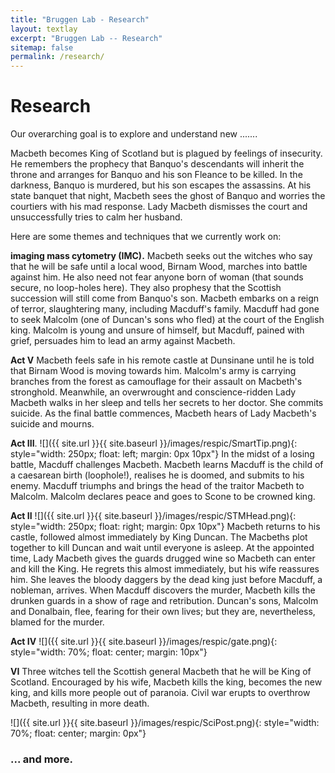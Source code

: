 ```yaml
---
title: "Bruggen Lab - Research"
layout: textlay
excerpt: "Bruggen Lab -- Research"
sitemap: false
permalink: /research/
---
```


# Research

Our overarching goal is to explore and understand new .......

Macbeth becomes King of Scotland but is plagued by feelings of insecurity. He remembers the prophecy that Banquo's descendants will inherit the throne and arranges for Banquo and his son Fleance to be killed. In the darkness, Banquo is murdered, but his son escapes the assassins. At his state banquet that night, Macbeth sees the ghost of Banquo and worries the courtiers with his mad response. Lady Macbeth dismisses the court and unsuccessfully tries to calm her husband. 


Here are some themes and techniques that we currently work on:

**imaging mass cytometry (IMC).** Macbeth seeks out the witches who say that he will be safe until a local wood, Birnam Wood, marches into battle against him. He also need not fear anyone born of woman (that sounds secure, no loop-holes here). They also prophesy that the Scottish succession will still come from Banquo's son. Macbeth embarks on a reign of terror, slaughtering many, including Macduff's family. Macduff had gone to seek Malcolm (one of Duncan's sons who fled) at the court of the English king. Malcolm is young and unsure of himself, but Macduff, pained with grief, persuades him to lead an army against Macbeth. 


**Act V** Macbeth feels safe in his remote castle at Dunsinane until he is told that Birnam Wood is moving towards him. Malcolm's army is carrying branches from the forest as camouflage for their assault on Macbeth's stronghold. Meanwhile, an overwrought and conscience-ridden Lady Macbeth walks in her sleep and tells her secrets to her doctor. She commits suicide. As the final battle commences, Macbeth hears of Lady Macbeth's suicide and mourns. 



**Act III**.
![]({{ site.url }}{{ site.baseurl }}/images/respic/SmartTip.png){: style="width: 250px; float: left; margin: 0px  10px"}
In the midst of a losing battle, Macduff challenges Macbeth. Macbeth learns Macduff is the child of a caesarean birth (loophole!), realises he is doomed, and submits to his enemy. Macduff triumphs and brings the head of the traitor Macbeth to Malcolm. Malcolm declares peace and goes to Scone to be crowned king.


**Act II**  ![]({{ site.url }}{{ site.baseurl }}/images/respic/STMHead.png){: style="width: 250px; float: right; margin: 0px 10px"}
Macbeth returns to his castle, followed almost immediately by King Duncan. The Macbeths plot together to kill Duncan and wait until everyone is asleep. At the appointed time, Lady Macbeth gives the guards drugged wine so Macbeth can enter and kill the King. He regrets this almost immediately, but his wife reassures him. She leaves the bloody daggers by the dead king just before Macduff, a nobleman, arrives. When Macduff discovers the murder, Macbeth kills the drunken guards in a show of rage and retribution. Duncan's sons, Malcolm and Donalbain, flee, fearing for their own lives; but they are, nevertheless, blamed for the murder. 


**Act IV**
![]({{ site.url }}{{ site.baseurl }}/images/respic/gate.png){: style="width: 70%; float: center; margin: 10px"}

**VI**
Three witches tell the Scottish general Macbeth that he will be King of Scotland. Encouraged by his wife, Macbeth kills the king, becomes the new king, and kills more people out of paranoia. Civil war erupts to overthrow Macbeth, resulting in more death.

![]({{ site.url }}{{ site.baseurl }}/images/respic/SciPost.png){: style="width: 70%; float: center; margin: 0px"}

### ... and more.

